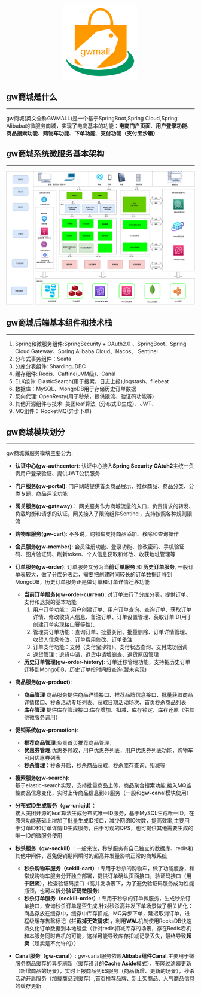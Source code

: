 <div  id="imgdiv" style="height:200px;
        width:100%;
        top: -60px;
        display: flex;
        justify-content:center;
        align-items:center;">
<img src="./doc/reference/img/gwlogo-hd.png" alt="图片名称" style=" width: 200px;
        height: 200px;
        display:inline-block;"  />
</div>

## gw商城是什么
---
gw商城(英文全称GWMALL)是一个基于SpringBoot,Spring Cloud,Spring Alibaba的微服务商城，实现了电商基本的功能：**电商门户页面**、**用户登录功能**、**商品搜索功能**、**购物车功能**、**下单功能**、**支付功能（支付宝沙箱）**

## gw商城系统微服务基本架构
---

  ![架构图](./doc/reference/img/gwmall-架构图.png)

## gw商城后端基本组件和技术栈
---
1. Spring和微服务组件:SpringSecurity + OAuth2.0 、SpringBoot、Spring Cloud Gateway、Spring Alibaba Cloud、Nacos、 Sentinel
2. 分布式事务组件：Seata
3. 分库分表组件: ShardingJDBC
4. 缓存组件: Redis、Caffine(JVM级)、Canal
5. ELK组件: ElasticSearch(用于搜索，日志上报),logstash、filebeat
6. 数据库：MySQL、MongoDB用于存储历史订单数据
7. 反向代理: OpenResty(用于秒杀，提供限流、验证码功能等)
8. 其他开源组件与技术: 美团leaf算法（分布式ID生成）、JWT、
9. MQ组件： RocketMQ(异步下单)
## gw商城模块划分
---
gw商城微服务模块主要分为:
* **认证中心(gw-authcenter)**: 认证中心接入**Spring Security OAtuh2**主统一负责用户登录验证、提供JWT公钥服务
* **门户服务(gw-portal)**: 门户网站提供首页商品展示、推荐商品、商品分类、分类专题、商品评论功能
* **网关服务(gw-gateway)**： 网关服务作为商城流量的入口，负责请求的转发、负载均衡和请求的认证，网关接入了限流组件Sentinel，支持按照各种规则限流
* **购物车服务(gw-cart)**: 不多说，购物车支持商品添加、移除和查询操作
* **会员服务(gw-member)**: 会员注册功能、登录功能、修改密码、手机验证码、图片验证码、刷新token、个人信息获取和修改、收获地址管理等
* **订单服务(gw-order)**: 订单服务又分为**当前订单服务** 和 **历史订单服务**, 一般订单表较大，做了分库分表后，需要把创建时间较长的订单数据迁移到MongoDB，历史订单服务正是做订单和订单详情迁移功能
    * **当前订单服务(gw-order-current)**: 对订单进行了分库分表，提供订单、支付和退货的基本功能
        1. 用户订单功能： 用户创建订单、用户订单查询、查询订单、获取订单详情、修改收货人信息、备注订单、订单设置管理、获取订单ID(用于创建订单实现接口幂等性)、
        2. 管理员订单功能：查询订单、批量关闭、批量删除、订单详情管理、收货人信息修改、订单费用修改、订单备注
        2. 订单支付功能：支付（支付宝沙箱）、支付状态查询、支付成功回调
        3. 退货管理：退货申请，退货申请增删查、退货原因管理
    * **历史订单管理(gw-order-history)**: 订单迁移管理功能，支持把历史订单迁移到MongoDB，历史订单按时间段查询(暂未实现)
* **商品服务(gw-product)**: 
    * **商品管理** 商品服务提供商品详情接口、推荐品牌信息接口、批量获取商品详情接口、秒杀活动专场列表、获取日期活动场次、首页秒杀商品列表
    * **库存管理** 提供库存管理接口:库存增加、扣减、库存锁定、库存还原（供其他微服务调用）

* **促销系统(gw-promotion)**:
    * **推荐商品管理**:负责首页推荐商品管理，
    * **优惠券管理**:优惠券领取，用户优惠券列表，用户优惠券列表功能，购物车可用优惠券列表
    * **秒杀管理**：秒杀开启，秒杀商品获取，秒杀库存查询、扣减等
* **搜索服务(gw-search)**: <br>
     基于elastic-search实现，支持批量商品上传，商品聚合搜索功能,接入MQ监控商品信息变化，实时上传商品信息到es服务（一般和**gw-canal**模块使用）
* **分布式ID生成服务（gw-uniqid）**：<br>
    接入美团开源的leaf算法生成分布式唯一ID服务，基于MySQL生成唯一ID，在原来功能基础上增加了批量生成ID接口，减少网络IO次数，提高效率,主要用于订单ID和订单详情ID生成服务，由于可观的QPS，也可提供其他需要生成的唯一ID的微服务使用

* **秒杀服务（gw-seckill）**: 一般来说，秒杀服务有自己独立的数据库、redis和其他中间件，避免促销期间瞬时的超高并发量影响正常的商城系统
    * **秒杀购物车服务（sekill-cart）**: 专用于秒杀的购物车，做了功能瘦身，和常规购物车服务分开独立部署，提供订单确认页面接口，验证码接口（用于**限流**），检查验证码接口（高并发场景下，为了避免验证码服务成为性能瓶颈，也可以拆分**验证码微服务**）
    * **秒杀订单服务（seckill-order）**: 专用于秒杀的订单微服务，生成秒杀订单接口，查询秒杀订单是否生成,针对秒杀高并发下单场景做了相关优化：商品存放在缓存中，缓存中库存扣减，MQ异步下单，延迟取消订单，进程级缓存售罄标记（**拦截掉无效请求**），利用**WAL**机制使用RocksDB快速持久化订单数据到本地磁盘（针对redis扣减库存的场景，存在Redis宕机和本服务同时宕机的可能，这样可能导致库存扣减记录丢失，最终导致**超卖**（超卖是不允许的））
* **Canal服务（gw-canal）**: gw-canal服务依赖**Alibaba组件Canal**,主要用于微服务商品缓存的异步刷新（缓存设计的**Cache Aside**模式），布隆过滤器更新（新增商品的场景），实时上报商品到ES服务（商品新增、更新的场景），秒杀活动开启服务（加载商品到缓存）,首页推荐品牌、新上架商品、人气商品信息的缓存更新